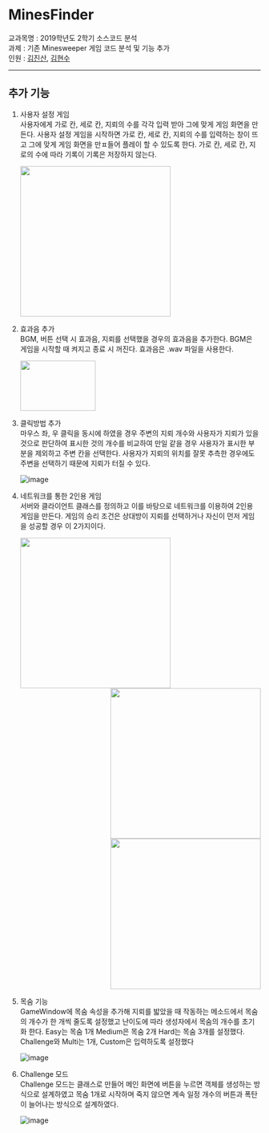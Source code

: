 # MinesFinder
교과목명 : 2019학년도 2학기 소스코드 분석   
과제 : 기존 Minesweeper 게임 코드 분석 및 기능 추가   
인원 : [김진산](https://github.com/lazybones1), [김현수](https://github.com/kimhyun5u)

---
## 추가 기능
1. 사용자 설정 게임   
    사용자에게 가로 칸, 세로 칸, 지뢰의 수를 각각 입력 받아 그에 맞게 게임 화면을 만든다. 사용자 설정 게임을 시작하면 가로 칸, 세로 칸, 지뢰의 수를 입력하는 창이 뜨고 그에 맞게 게임 화면을 만ㅍ들어 플레이 할 수 있도록 한다. 가로 칸, 세로 칸, 지로의 수에 따라 기록이 기록은 저장하지 않는다.   
    
    <img src="https://user-images.githubusercontent.com/53360337/203187506-98d48a13-2331-4747-b1d8-dd9f859db9ae.png" width="300px" height="300px">

2. 효과음 추가   
    BGM, 버튼 선택 시 효과음, 지뢰를 선택했을 경우의 효과음을 추가한다. BGM은 게임을 시작할 때 켜지고 종료 시 꺼진다. 효과음은 .wav 파일을 사용한다.

    <img src="https://user-images.githubusercontent.com/53360337/204255055-905f7053-5938-4fec-b847-b43a582997d2.png" width="150px" height="100px">


3. 클릭방법 추가   
    마우스 좌, 우 클릭을 동시에 하였을 경우 주변의 지뢰 개수와 사용자가 지뢰가 있을 것으로 판단하여 표시한 것의 개수를 비교하여 만일 같을 경우 사용자가 표시한 부분을 제외하고 주변 칸을 선택한다. 사용자가 지뢰의 위치를 잘못 추측한 경우에도 주변을 선택하기 때문에 지뢰가 터질 수 있다.

    ![image](https://user-images.githubusercontent.com/53360337/204255844-8589b3b8-edf9-4d0f-8a62-ccba53575499.png)

4. 네트워크를 통한 2인용 게임   
    서버와 클라이언트 클래스를 정의하고 이를 바탕으로 네트워크를 이용하여 2인용 게임을 만든다. 게임의 승리 조건은 상대방이 지뢰를 선택하거나 자신이 먼저 게임을 성공할 경우 이 2가지이다.

    <div style="overflow: hidden">

    <img src="https://user-images.githubusercontent.com/53360337/204256118-0e6c6308-872c-4093-a1e9-1ce28b9a8454.png" width="300px" height="300px" style="float: left;" />
        
    <img src="https://user-images.githubusercontent.com/53360337/204256213-101a87b6-871a-4742-b1a9-f16686278171.png" width="300px" height="300px" style="float: right;" />

    <img src="https://user-images.githubusercontent.com/53360337/204256816-5ac5ffaa-a511-489a-aef0-6e19218aaa6e.png" width="300px" height="300px" style="float: right;" />
    
    </div>


5. 목숨 기능   
    GameWindow에 목숨 속성을 추가해 지뢰를 밟았을 때 작동하는 메소드에서 목숨의 개수가 한 개씩 줄도록 설정했고 난이도에 따라 생성자에서 목숨의 개수를 초기화 한다. Easy는 목숨 1개 Medium은 목숨 2개 Hard는 목숨 3개를 설정했다. Challenge와 Multi는 1개, Custom은 입력하도록 설정했다

    ![image](https://user-images.githubusercontent.com/53360337/204257718-3acc4f21-2e2c-4da1-9f80-3c3c553fde3f.png)

6. Challenge 모드   
    Challenge 모드는 클래스로 만들어 메인 화면에 버튼을 누르면 객체를 생성하는 방식으로 설계하였고 목숨 1개로 시작하며 죽지 않으면 계속 일정 개수의 버튼과 폭탄이 늘어나는 방식으로 설계하였다.

    ![image](https://user-images.githubusercontent.com/53360337/204257598-6ef57d4c-0fd6-43e0-834f-b5c843952617.png)
